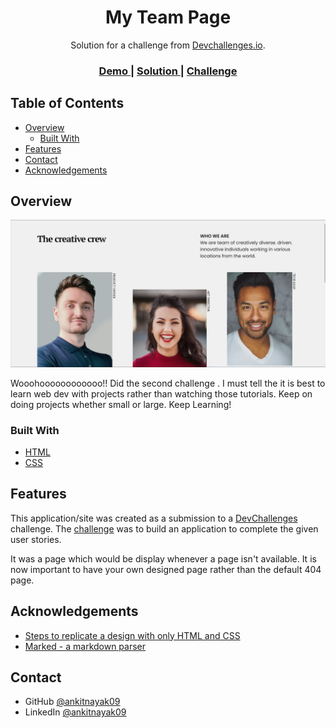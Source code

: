<h1 align="center">My Team Page</h1>

<div align="center">
   Solution for a challenge from  <a href="http://devchallenges.io" target="_blank">Devchallenges.io</a>.
</div>

<div align="center">
  <h3>
    <a href="https://ankitnayak09.github.io/Devchallenge-My-team-page/"> 
      Demo
    </a>
    <span> | </span>
    <a href="https://github.com/ankitnayak09/Devchallenge-My-team-page">
      Solution
    </a>
    <span> | </span>
    <a href="https://devchallenges.io/challenges/wBunSb7FPrIepJZAg0sY">
      Challenge
    </a>
  </h3>
</div>

<!-- TABLE OF CONTENTS -->

## Table of Contents

- [Overview](#overview)
  - [Built With](#built-with)
- [Features](#features)
- [Contact](#contact)
- [Acknowledgements](#acknowledgements)

<!-- OVERVIEW -->

## Overview

![screenshot](desktop-View.jpg)


Wooohoooooooooooo!! Did the second challenge . I must tell the it is best to learn web dev with projects rather than watching those tutorials. Keep on doing projects whether small or large. Keep Learning!
### Built With

- [HTML](https://www.w3schools.com/html/default.asp)
- [CSS](https://www.w3schools.com/css/default.asp)

## Features

This application/site was created as a submission to a [DevChallenges](https://devchallenges.io/challenges) challenge. The [challenge](https://devchallenges.io/challenges/wBunSb7FPrIepJZAg0sY) was to build an application to complete the given user stories.

It was a page which would be display whenever a page isn't available. It is now important to have your own designed page rather than the default 404 page.


## Acknowledgements

<!-- This section should list any articles or add-ons/plugins that helps you to complete the project. This is optional but it will help you in the future. For exmpale -->

- [Steps to replicate a design with only HTML and CSS](https://devchallenges-blogs.web.app/how-to-replicate-design/)
- [Marked - a markdown parser](https://github.com/chjj/marked)

## Contact

- GitHub [@ankitnayak09](https://github.com/ankitnayak09)
- LinkedIn [@ankitnayak09](https://linkedin.com/ankitnayak09)
